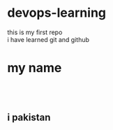 # devops-learning
this is my first repo
<br>
i have learned git and github
<h1>my name <h2>
<br>
<h2> i pakistan<h2>
